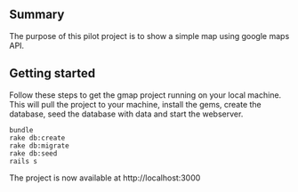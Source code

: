 ## Summary
The purpose of this pilot project is to show a simple map using google maps API.

## Getting started
Follow these steps to get the gmap project running on your local machine.  This will pull the project to your machine, install the gems, create the database, seed the database with data and start the webserver.
```
bundle
rake db:create
rake db:migrate
rake db:seed
rails s
```
The project is now available at http://localhost:3000


